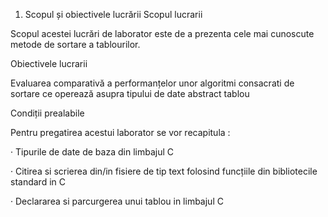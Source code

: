 1. Scopul și obiectivele lucrării
Scopul lucrarii

Scopul acestei lucrări de laborator este de a prezenta cele mai cunoscute metode de sortare a tablourilor.

Obiectivele lucrarii

Evaluarea comparativă a performanțelor unor algoritmi consacrati de sortare ce operează asupra tipului de date abstract tablou

Condiții prealabile

Pentru pregatirea acestui laborator se vor recapitula :

·                  Tipurile de date de baza din limbajul C

·                  Citirea si scrierea din/in fisiere de tip text folosind funcțiile din bibliotecile standard in C

·                  Declararea si parcurgerea unui tablou in limbajul C


